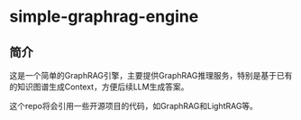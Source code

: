 # simple-graphrag-engine

## 简介
这是一个简单的GraphRAG引擎，主要提供GraphRAG推理服务，特别是基于已有的知识图谱生成Context，方便后续LLM生成答案。

这个repo将会引用一些开源项目的代码，如GraphRAG和LightRAG等。